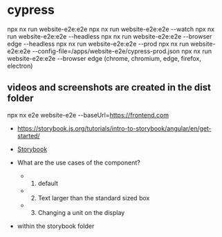 # cypress

npx nx run website-e2e:e2e
npx nx run website-e2e:e2e --watch
npx nx run website-e2e:e2e --headless
npx nx run website-e2e:e2e --browser edge --headless
npx nx run website-e2e:e2e --prod
npx nx run website-e2e:e2e --config-file=/apps/website-e2e/cypress-prod.json
npx nx run website-e2e:e2e --browser edge (chrome, chromium, edge, firefox, electron)

## videos and screenshots are created in the dist folder

npx nx e2e website-e2e --baseUrl=https://frontend.com

- https://storybook.js.org/tutorials/intro-to-storybook/angular/en/get-started/

- [Storybook](https://www.youtube.com/watch?v=6_oaHuFCBWs)

- What are the use cases of the component?

  - 1. default
  - 2. Text larger than the standard sized box
  - 3. Changing a unit on the display

- within the storybook folder
